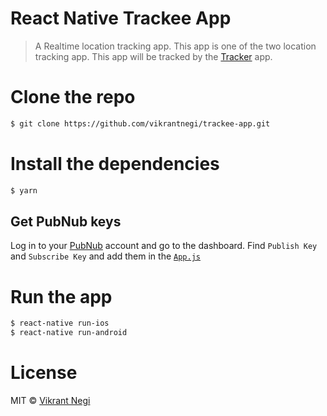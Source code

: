 # React Native Trackee App

> A Realtime location tracking app. This app is one of the two location tracking app. This app will be tracked by the [Tracker](https://github.com/vikrantnegi/tracker-app) app.

# Clone the repo

```bash
$ git clone https://github.com/vikrantnegi/trackee-app.git
```

# Install the dependencies

```bash
$ yarn
```

## Get PubNub keys

Log in to your [PubNub](https://dashboard.pubnub.com/login) account and go to the dashboard. Find `Publish Key` and `Subscribe Key` and add them in the [`App.js`](https://github.com/vikrantnegi/trackee-app/blob/master/App.js#L31-L32)

# Run the app

```bash
$ react-native run-ios
$ react-native run-android
```

# License

MIT © [Vikrant Negi](https://github.com/vikrantnegi)

